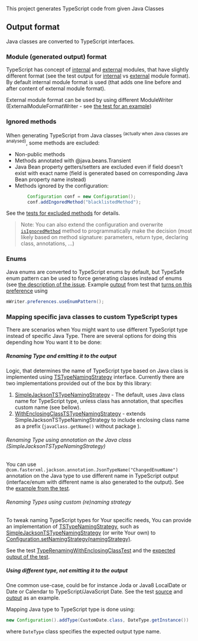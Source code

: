 This project generates TypeScript code from given Java Classes

## Output format
Java classes are converted to TypeScript interfaces.


### Module (generated output) format
TypeScript has concept of [internal](http://www.typescriptlang.org/Handbook#modules) and [external](http://www.typescriptlang.org/Handbook#modules-going-external) modules, that have slightly different format (see the test output for [internal](src/test/resources/java2typescript/jackson/module/DefinitionGeneratorTest.internalModuleFormat.d.ts) vs [external](src/test/resources/java2typescript/jackson/module/DefinitionGeneratorTest.externalModuleFormat.d.ts) module format). By default internal module format is used (that adds one line before and after content of external module format).

External module format can be used by using different ModuleWriter (ExternalModuleFormatWriter - see [the test for an example](src/test/java/java2typescript/jackson/module/DefinitionGeneratorTest.java#L85-L97))


### Ignored methods
When generating TypeScript from Java classes <sup>(actually when Java classes are analysed)</sup>, some methods are excluded:
* Non-public methods
* Methods annotated with @java.beans.Transient
* Java Bean property getters/setters are excluded even if field doesn't exist with exact name (field is generated based on corresponding Java Bean property name instead)
* Methods ignored by the configuration:

```Java
		Configuration conf = new Configuration();
		conf.addIngoredMethod("blacklistedMethod");
```

See the [tests for excluded methods](src/test/java/java2typescript/jackson/module/ExcludedMethodsTest.java#L33-L65) for details.

> Note: You can also extend the configuration and overwrite [`isIgnoredMethod`](src/main/java/java2typescript/jackson/module/Configuration.java#L44-L49) method to programmatically make the decision (most likely based on method signature: parameters, return type, declaring class, annotations, ...)


### Enums
Java enums are converted to TypeScript enums by default,
but TypeSafe enum pattern can be used to force generating classes instead of enums (see [the description of the issue](https://github.com/raphaeljolivet/java2typescript/issues/13).
Example [output](src/test/resources/java2typescript/jackson/module/WriterPreferencesTest.enumToEnumPattern.d.ts) from test that [turns on this preference](src/test/java/java2typescript/jackson/module/WriterPreferencesTest.java#L44) using

```Java
mWriter.preferences.useEnumPattern();
```

### Mapping specific java classes to custom TypeScript types
There are scenarios when You might want to use different TypeScript type instead of specific Java Type. There are several options for doing this depending how You want it to be done:

##### Renaming Type and emitting it to the output
Logic, that determines the name of TypeScript type based on Java class is implemented using [TSTypeNamingStrategy](src/main/java/java2typescript/jackson/module/conf/typename/TSTypeNamingStrategy.java) interface. Currently there are two implementations provided out of the box by this library:
1. [SimpleJacksonTSTypeNamingStrategy](src/main/java/java2typescript/jackson/module/conf/typename/SimpleJacksonTSTypeNamingStrategy.java) - The default, uses Java class name for TypeScript type, unless class has annotation, that specifies custom name (see bellow).
1. [WithEnclosingClassTSTypeNamingStrategy](jackson/module/conf/typename/WithEnclosingClassTSTypeNamingStrategy.java) - extends SimpleJacksonTSTypeNamingStrategy to include enclosing class name as a prefix (`javaClass.getName()` without package ).

###### Renaming Type using annotation on the Java class (SimpleJacksonTSTypeNamingStrategy)
You can use `@com.fasterxml.jackson.annotation.JsonTypeName("ChangedEnumName")` annotation on the Java type to use different name in TypeScript output (interface/enum with different name is also generated to the output).
See the [example from the test](src/test/java/java2typescript/jackson/module/DefinitionGeneratorTest.java#L37).

###### Renaming Types using custom (re)naming strategy
To tweak naming TypeScript types for Your specific needs, You can provide an implementation of [TSTypeNamingStrategy](src/main/java/java2typescript/jackson/module/conf/typename/TSTypeNamingStrategy.java), such as [SimpleJacksonTSTypeNamingStrategy](src/main/java/java2typescript/jackson/module/conf/typename/SimpleJacksonTSTypeNamingStrategy.java) (or write Your own) to [Configuration.setNamingStrategy(namingStrategy)](src/main/java/java2typescript/jackson/module/Configuration.java#L61).

See the test [TypeRenamingWithEnclosingClassTest](src/test/java/java2typescript/jackson/module/TypeRenamingWithEnclosingClassTest.java#L34) and the [expected output of the test](src/test/resources/java2typescript/jackson/module/TypeRenamingWithEnclosingClassTest.twoClassesWithSameName.d.ts#L1).


##### Using different type, not emitting it to the output
One common use-case, could be for instance Joda or Java8 LocalDate or Date or Calendar to TypeScript/JavaScript Date.
See the test [source](src/test/java/java2typescript/jackson/module/CustomTypeDefinitionGeneratorTest.java#L57) and [output](src/test/resources/java2typescript/jackson/module/CustomTypeDefinitionGeneratorTest.classWithCustomTypeFields.d.ts) as an example.

Mapping Java type to TypeScript type is done using:

```Java
new Configuration().addType(CustomDate.class, DateType.getInstance())
```

where `DateType` class specifies the expected output type name.

